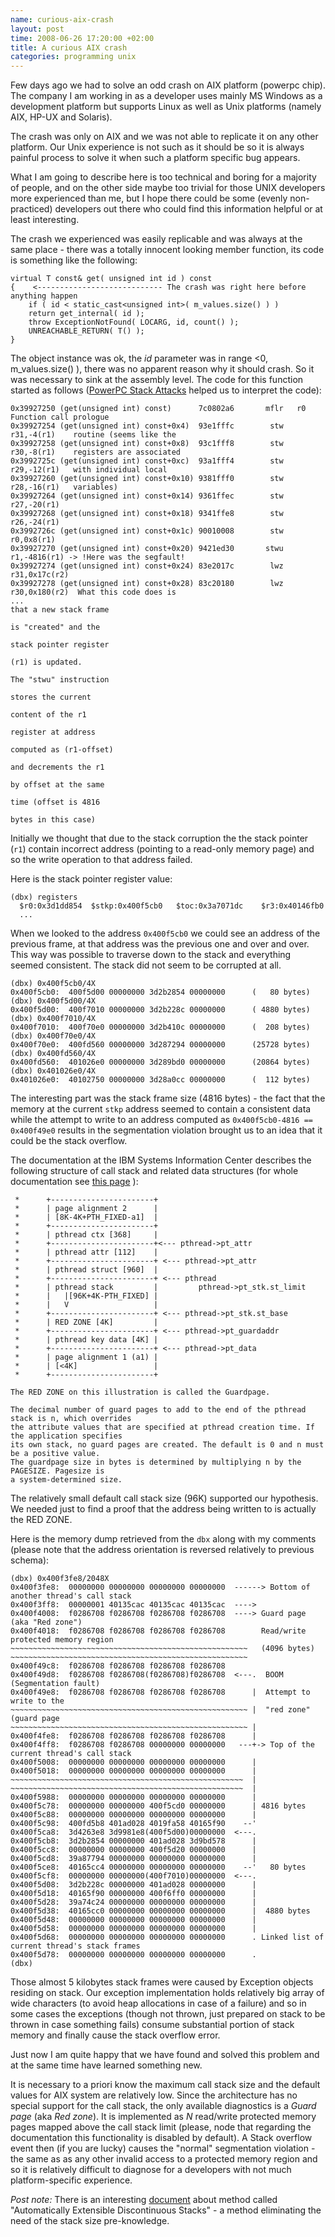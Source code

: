 ```yaml
--- 
name: curious-aix-crash
layout: post
time: 2008-06-26 17:20:00 +02:00
title: A curious AIX crash
categories: programming unix
---
```


Few days ago we had to solve an odd crash on AIX platform (powerpc chip). The company I am working in as a developer uses mainly 
MS Windows as a development platform but supports Linux as well as Unix platforms (namely AIX, HP-UX and Solaris). 

The crash was only on AIX and we was not able to replicate it on any other platform. Our Unix experience is not such as it 
should be so it is always painful process to solve it when such a platform specific bug appears.

What I am going to describe here is too technical and boring for a majority of people, and on the other side 
maybe too trivial for those UNIX developers more experienced than me, but I hope there could be some (evenly non-practiced) developers
out there who could find this information helpful or at least interesting.

The crash we experienced was easily replicable and was always at the same place - there was a totally innocent looking member
function, its code is something like the following:

    virtual T const& get( unsigned int id ) const
    {    <---------------------------- The crash was right here before anything happen
        if ( id < static_cast<unsigned int>( m_values.size() ) )
        return get_internal( id );
        throw ExceptionNotFound( LOCARG, id, count() );
        UNREACHABLE_RETURN( T() );
    }

The object instance was ok, the *id* parameter was in range <0, m_values.size() ), there was no apparent 
reason why it should crash. So it was necessary to sink at the assembly level. The code for this function
started as follows ([PowerPC Stack Attacks](http://felinemenace.org/~nemo/docs/ppcasm/ppc-stack-1.html) 
helped us to interpret the code):

    0x39927250 (get(unsigned int) const)      7c0802a6       mflr   r0            Function call prologue 
    0x39927254 (get(unsigned int) const+0x4)  93e1fffc        stw   r31,-4(r1)    routine (seems like the  
    0x39927258 (get(unsigned int) const+0x8)  93c1fff8        stw   r30,-8(r1)    registers are associated 
    0x3992725c (get(unsigned int) const+0xc)  93a1fff4        stw   r29,-12(r1)   with individual local
    0x39927260 (get(unsigned int) const+0x10) 9381fff0        stw   r28,-16(r1)   variables)
    0x39927264 (get(unsigned int) const+0x14) 9361ffec        stw   r27,-20(r1)
    0x39927268 (get(unsigned int) const+0x18) 9341ffe8        stw   r26,-24(r1)
    0x3992726c (get(unsigned int) const+0x1c) 90010008        stw   r0,0x8(r1)
    0x39927270 (get(unsigned int) const+0x20) 9421ed30       stwu   r1,-4816(r1) -> !Here was the segfault!
    0x39927274 (get(unsigned int) const+0x24) 83e2017c        lwz   r31,0x17c(r2)    
    0x39927278 (get(unsigned int) const+0x28) 83c20180        lwz   r30,0x180(r2)  What this code does is 
    ...                                                                            that a new stack frame 
                                                                                   is "created" and the 
                                                                                   stack pointer register 
                                                                                   (r1) is updated.
                                                                                   The "stwu" instruction  
                                                                                   stores the current  
                                                                                   content of the r1  
                                                                                   register at address  
                                                                                   computed as (r1-offset)  
                                                                                   and decrements the r1  
                                                                                   by offset at the same  
                                                                                   time (offset is 4816 
                                                                                   bytes in this case)

Initially we thought that due to the stack corruption the the stack pointer (`r1`) contain 
incorrect address (pointing to a read-only memory page) and so the write operation to that 
address failed. 

Here is the stack pointer register value:

    (dbx) registers
      $r0:0x3d1dd854  $stkp:0x400f5cb0   $toc:0x3a7071dc    $r3:0x40146fb0
      ...

When we looked to the address `0x400f5cb0` we could see an address of the previous frame,
at that address was the previous one and over and over. This way was possible to traverse
down to the stack and everything seemed consistent. The stack did not seem to be corrupted
at all.

    (dbx) 0x400f5cb0/4X
    0x400f5cb0:  400f5d00 00000000 3d2b2854 00000000      (   80 bytes)
    (dbx) 0x400f5d00/4X
    0x400f5d00:  400f7010 00000000 3d2b228c 00000000      ( 4880 bytes)
    (dbx) 0x400f7010/4X
    0x400f7010:  400f70e0 00000000 3d2b410c 00000000      (  208 bytes)
    (dbx) 0x400f70e0/4X
    0x400f70e0:  400fd560 00000000 3d287294 00000000      (25728 bytes)
    (dbx) 0x400fd560/4X
    0x400fd560:  401026e0 00000000 3d289bd0 00000000      (20864 bytes)
    (dbx) 0x401026e0/4X
    0x401026e0:  40102750 00000000 3d28a0cc 00000000      (  112 bytes)

The interesting part was the stack frame size (4816 bytes) - the fact that the memory at 
the current `stkp` address seemed to contain a consistent data while the 
attempt to write to an address computed as `0x400f5cb0-4816 == 0x400f49e0` results in 
the segmentation violation brought us to an idea that it could be the stack overflow.

The documentation at the IBM Systems Information Center describes the following structure of call stack and 
related data structures (for whole documentation see 
[this page](http://publib.boulder.ibm.com/infocenter/systems/topic/com.ibm.aix.prftungd/doc/prftungd/thread_env_vars.htm) ):

     *      +-----------------------+
     *      | page alignment 2      |
     *      | [8K-4K+PTH_FIXED-a1]  |
     *      +-----------------------+
     *      | pthread ctx [368]     |
     *      +-----------------------+<--- pthread->pt_attr
     *      | pthread attr [112]    |
     *      +-----------------------+ <--- pthread->pt_attr
     *      | pthread struct [960]  |
     *      +-----------------------+ <--- pthread
     *      | pthread stack         |         pthread->pt_stk.st_limit
     *      |   |[96K+4K-PTH_FIXED] |
     *      |   V                   |
     *      +-----------------------+ <--- pthread->pt_stk.st_base
     *      | RED ZONE [4K]         |
     *      +-----------------------+ <--- pthread->pt_guardaddr
     *      | pthread key data [4K] |
     *      +-----------------------+ <--- pthread->pt_data
     *      | page alignment 1 (a1) |
     *      | [<4K]                 |
     *      +-----------------------+
     
    The RED ZONE on this illustration is called the Guardpage.

    The decimal number of guard pages to add to the end of the pthread stack is n, which overrides 
    the attribute values that are specified at pthread creation time. If the application specifies 
    its own stack, no guard pages are created. The default is 0 and n must be a positive value.
    The guardpage size in bytes is determined by multiplying n by the PAGESIZE. Pagesize is 
    a system-determined size.

The relatively small default call stack size (96K) supported our hypothesis. We needed just to find
a proof that the address being written to is actually the RED ZONE.

Here is the memory dump retrieved from the `dbx` along with my comments (please note that the address 
orientation is reversed relatively to previous schema):

    (dbx) 0x400f3fe8/2048X
    0x400f3fe8:  00000000 00000000 00000000 00000000  ------> Bottom of another thread's call stack
    0x400f3ff8:  00000001 40135cac 40135cac 40135cac  ----> 
    0x400f4008:  f0286708 f0286708 f0286708 f0286708  ----> Guard page (aka "Red zone")
    0x400f4018:  f0286708 f0286708 f0286708 f0286708        Read/write protected memory region
    ~~~~~~~~~~~~~~~~~~~~~~~~~~~~~~~~~~~~~~~~~~~~~~~~~~~~~   (4096 bytes)
    ~~~~~~~~~~~~~~~~~~~~~~~~~~~~~~~~~~~~~~~~~~~~~~~~~~~~~
    0x400f49c8:  f0286708 f0286708 f0286708 f0286708
    0x400f49d8:  f0286708 f0286708(f0286708)f0286708  <---.  BOOM (Segmentation fault)
    0x400f49e8:  f0286708 f0286708 f0286708 f0286708      |  Attempt to write to the 
    ~~~~~~~~~~~~~~~~~~~~~~~~~~~~~~~~~~~~~~~~~~~~~~~~~~~~~ |  "red zone" (guard page
    ~~~~~~~~~~~~~~~~~~~~~~~~~~~~~~~~~~~~~~~~~~~~~~~~~~~~~ |   
    0x400f4fe8:  f0286708 f0286708 f0286708 f0286708      |
    0x400f4ff8:  f0286708 f0286708 00000000 00000000   ---+-> Top of the current thread's call stack
    0x400f5008:  00000000 00000000 00000000 00000000      |   
    0x400f5018:  00000000 00000000 00000000 00000000      |
    ~~~~~~~~~~~~~~~~~~~~~~~~~~~~~~~~~~~~~~~~~~~~~~~~~~~~  |
    ~~~~~~~~~~~~~~~~~~~~~~~~~~~~~~~~~~~~~~~~~~~~~~~~~~~~  |
    0x400f5988:  00000000 00000000 00000000 00000000      | 
    0x400f5c78:  00000000 00000000 400f5cd0 00000000      | 4816 bytes
    0x400f5c88:  00000000 00000000 00000000 00000000      |
    0x400f5c98:  400fd5b8 401ad028 4019fa58 40165f90    --'
    0x400f5ca8:  3d4263e8 3d9981e8(400f5d00)00000000  <---.
    0x400f5cb8:  3d2b2854 00000000 401ad028 3d9bd578      |
    0x400f5cc8:  00000000 00000000 400f5d20 00000000      |
    0x400f5cd8:  39a87794 00000000 00000000 00000000      |
    0x400f5ce8:  40165cc4 00000000 00000000 00000000    --'   80 bytes 
    0x400f5cf8:  00000000 00000000(400f7010)00000000  <---.
    0x400f5d08:  3d2b228c 00000000 401ad028 00000000      |
    0x400f5d18:  40165f90 00000000 400f6ff0 00000000      |
    0x400f5d28:  39a74c24 00000000 00000000 00000000      |
    0x400f5d38:  40165cc0 00000000 00000000 00000000      |  4880 bytes
    0x400f5d48:  00000000 00000000 00000000 00000000      |
    0x400f5d58:  00000000 00000000 00000000 00000000      | 
    0x400f5d68:  00000000 00000000 00000000 00000000      . Linked list of current thread's stack frames
    0x400f5d78:  00000000 00000000 00000000 00000000      . 
    (dbx)

Those almost 5 kilobytes stack frames were caused by Exception objects residing on stack. Our exception implementation holds relatively big array of wide characters (to avoid heap allocations in case of a failure) and so in some cases the exceptions (though not thrown, just prepared on stack to be thrown in case something fails) consume substantial portion of stack memory and finally cause the stack overflow error.

Just now I am quite happy that we have found and solved this problem and 
at the same time have learned something new.

It is necessary to a priori know the maximum call stack size and the default values for AIX system are relatively low. 
Since the architecture has no special support for the call stack, the only available diagnostics is a *Guard page*
(aka *Red zone*). It is implemented as *N* read/write protected memory pages mapped above the call stack limit 
(please, node that regarding the documentation this functionality is disabled by default). A Stack overflow event then 
(if you are lucky) causes the "normal" segmentation violation - the same as as any other invalid access to a protected 
memory region and so it is relatively difficult to diagnose for a developers with not much platform-specific experience.

*Post note:* There is an interesting [document](http://www.priorartdatabase.com/IPCOM/000117422/) about method called 
"Automatically Extensible Discontinuous Stacks" - a method eliminating the need of the stack size pre-knowledge.
